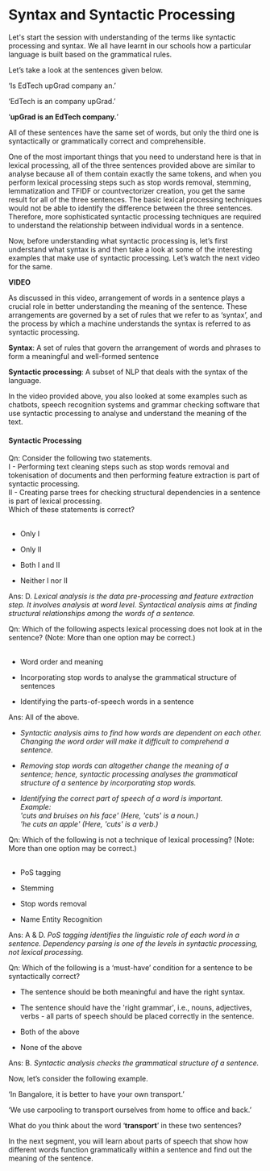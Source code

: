# Syntax and Syntactic Processing

Let's start the session with understanding of the terms like syntactic processing and syntax. We all have learnt in our schools how a particular language is built based on the grammatical rules. 

Let’s take a look at the sentences given below.

‘Is EdTech upGrad company an.’

‘EdTech is an company upGrad.’

‘**upGrad is an EdTech company.**’

All of these sentences have the same set of words, but only the third one is syntactically or grammatically correct and comprehensible. 

One of the most important things that you need to understand here is that in lexical processing, all of the three sentences provided above are similar to analyse because all of them contain exactly the same tokens, and when you perform lexical processing steps such as stop words removal, stemming, lemmatization and TFIDF or countvectorizer creation, you get the same result for all of the three sentences. The basic lexical processing techniques would not be able to identify the difference between the three sentences. Therefore, more sophisticated syntactic processing techniques are required to understand the relationship between individual words in a sentence.

Now, before understanding what syntactic processing is, let’s first understand what syntax is and then take a look at some of the interesting examples that make use of syntactic processing. Let’s watch the next video for the same.

**VIDEO**

As discussed in this video, arrangement of words in a sentence plays a crucial role in better understanding the meaning of the sentence. These arrangements are governed by a set of rules that we refer to as ‘syntax’, and the process by which a machine understands the syntax is referred to as syntactic processing.

**Syntax**: A set of rules that govern the arrangement of words and phrases to form a meaningful and well-formed sentence

**Syntactic processing**: A subset of NLP that deals with the syntax of the language.

In the video provided above, you also looked at some examples such as chatbots, speech recognition systems and grammar checking software that use syntactic processing to analyse and understand the meaning of the text. 

#### Syntactic Processing

Qn: Consider the following two statements.  
I - Performing text cleaning steps such as stop words removal and tokenisation of documents and then performing feature extraction is part of syntactic processing.  
II - Creating parse trees for checking structural dependencies in a sentence is part of lexical processing.  
Which of these statements is correct?  
 
- Only I

- Only II

- Both I and II

- Neither I nor II

Ans: D. *Lexical analysis is the data pre-processing and feature extraction step. It involves analysis at word level. Syntactical analysis aims at finding structural relationships among the words of a sentence.*

Qn: Which of the following aspects lexical processing does not look at in the sentence? (Note: More than one option may be correct.)  
 
- Word order and meaning

- Incorporating stop words to analyse the grammatical structure of sentences

- Identifying the parts-of-speech words in a sentence

Ans: All of the above. 

- *Syntactic analysis aims to find how words are dependent on each other. Changing the word order will make it difficult to comprehend a sentence.*

- *Removing stop words can altogether change the meaning of a sentence; hence, syntactic processing analyses the grammatical structure of a sentence by incorporating stop words.*

- *Identifying the correct part of speech of a word is important.   
Example:  
'cuts and bruises on his face' (Here, 'cuts' is a noun.)  
'he cuts an apple' (Here, 'cuts' is a verb.)*

Qn: Which of the following is not a technique of lexical processing? (Note: More than one option may be correct.)  
 
- PoS tagging

- Stemming

- Stop words removal

- Name Entity Recognition

Ans: A & D. *PoS tagging identifies the linguistic role of each word in a sentence. Dependency parsing is one of the levels in syntactic processing, not lexical processing.*

Qn: Which of the following is a ‘must-have’ condition for a sentence to be syntactically correct?

- The sentence should be both meaningful and have the right syntax.

- The sentence should have the 'right grammar', i.e., nouns, adjectives, verbs - all parts of speech should be placed correctly in the sentence.

- Both of the above

- None of the above

Ans: B. *Syntactic analysis checks the grammatical structure of a sentence.*

Now, let’s consider the following example.

‘In Bangalore, it is better to have your own transport.’

‘We use carpooling to transport ourselves from home to office and back.’

What do you think about the word ‘**transport**’ in these two sentences? 

In the next segment, you will learn about parts of speech that show how different words function grammatically within a sentence and find out the meaning of the sentence.